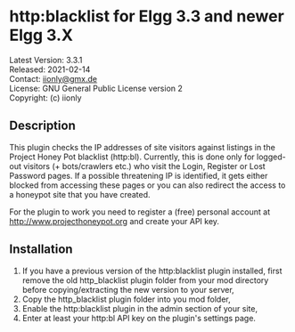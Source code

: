 http:blacklist for Elgg 3.3 and newer Elgg 3.X
==============================================

Latest Version: 3.3.1  
Released: 2021-02-14  
Contact: iionly@gmx.de  
License: GNU General Public License version 2  
Copyright: (c) iionly


Description
-----------

This plugin checks the IP addresses of site visitors against listings in the Project Honey Pot blacklist (http:bl). Currently, this is done only for logged-out visitors (+ bots/crawlers etc.) who visit the Login, Register or Lost Password pages. If a possible threatening IP is identified, it gets either blocked from accessing these pages or you can also redirect the access to a honeypot site that you have created.

For the plugin to work you need to register a (free) personal account at http://www.projecthoneypot.org and create your API key.


Installation
------------

1. If you have a previous version of the http:blacklist plugin installed, first remove the old http_blacklist plugin folder from your mod directory before copying/extracting the new version to your server,
2. Copy the http_blacklist plugin folder into you mod folder,
3. Enable the http:blacklist plugin in the admin section of your site,
4. Enter at least your http:bl API key on the plugin's settings page.
